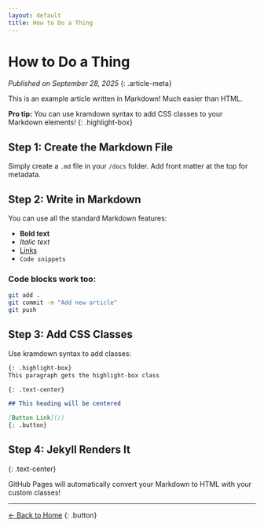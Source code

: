 ```yaml
---
layout: default
title: How to Do a Thing
---
```


# How to Do a Thing

_Published on September 28, 2025_
{: .article-meta}

This is an example article written in Markdown! Much easier than HTML.

**Pro tip:** You can use kramdown syntax to add CSS classes to your Markdown elements!
{: .highlight-box}

## Step 1: Create the Markdown File

Simply create a `.md` file in your `/docs` folder. Add front matter at the top for metadata.

## Step 2: Write in Markdown

You can use all the standard Markdown features:

- **Bold text**
- _Italic text_
- [Links](/)
- `Code snippets`

### Code blocks work too:

```bash
git add .
git commit -m "Add new article"
git push
```

## Step 3: Add CSS Classes

Use kramdown syntax to add classes:

```markdown
{: .highlight-box}
This paragraph gets the highlight-box class

{: .text-center}

## This heading will be centered

[Button Link](/)
{: .button}
```

## Step 4: Jekyll Renders It

{: .text-center}

GitHub Pages will automatically convert your Markdown to HTML with your custom classes!

---

[← Back to Home](/)
{: .button}
